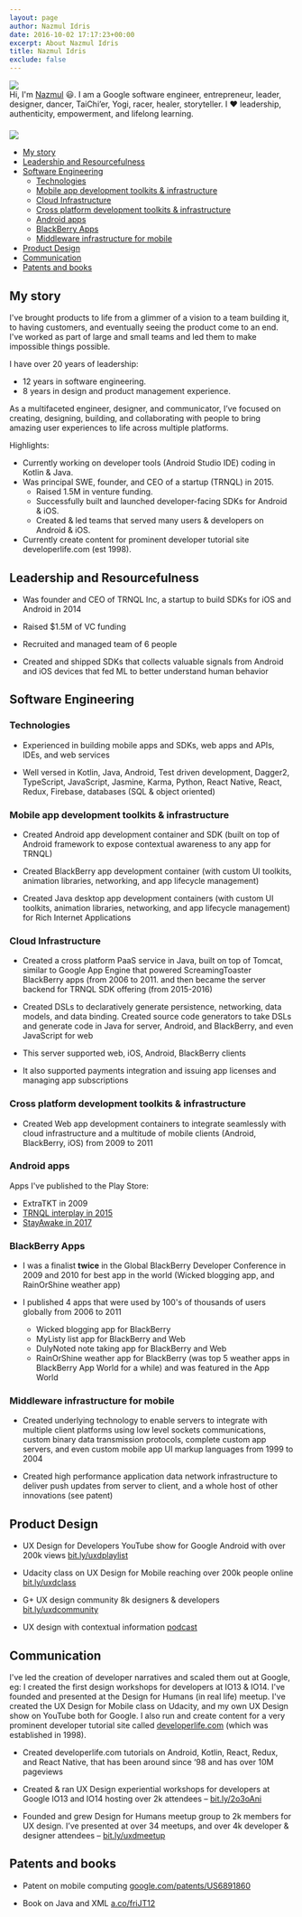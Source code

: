 ```yaml
---
layout: page
author: Nazmul Idris
date: 2016-10-02 17:17:23+00:00
excerpt: About Nazmul Idris
title: Nazmul Idris
exclude: false
---
```


<div class="avatar-container category">
    <div class="avatar-icon">
        <img src="{{ '/assets/nazmul.png' | relative_url }}"/>
    </div>
    <div class="avatar-text">
        Hi, I'm <a href="http://www.google.com/search?hl=en&q=nazmul+idris">
        Nazmul</a> 😃. I am a Google software engineer, entrepreneur, leader,
        designer, dancer, TaiChi’er, Yogi, racer, healer, storyteller. I ❤️
        leadership, authenticity, empowerment, and lifelong learning.
    </div>
</div>

<div style="padding-bottom:16pt;"></div>

<img class="post-hero-image" src="{{ 'assets/naz-coffee-hero.png' | relative_url }}"/>

<!-- START doctoc generated TOC please keep comment here to allow auto update -->
<!-- DON'T EDIT THIS SECTION, INSTEAD RE-RUN doctoc TO UPDATE -->

- [My story](#my-story)
- [Leadership and Resourcefulness](#leadership-and-resourcefulness)
- [Software Engineering](#software-engineering)
  - [Technologies](#technologies)
  - [Mobile app development toolkits & infrastructure](#mobile-app-development-toolkits--infrastructure)
  - [Cloud Infrastructure](#cloud-infrastructure)
  - [Cross platform development toolkits & infrastructure](#cross-platform-development-toolkits--infrastructure)
  - [Android apps](#android-apps)
  - [BlackBerry Apps](#blackberry-apps)
  - [Middleware infrastructure for mobile](#middleware-infrastructure-for-mobile)
- [Product Design](#product-design)
- [Communication](#communication)
- [Patents and books](#patents-and-books)

<!-- END doctoc generated TOC please keep comment here to allow auto update -->

## My story

I've brought products to life from a glimmer of a vision to a team building it, to having customers,
and eventually seeing the product come to an end. I've worked as part of large and small teams and
led them to make impossible things possible.

I have over 20 years of leadership:

- 12 years in software engineering.
- 8 years in design and product management experience.

As a multifaceted engineer, designer, and communicator, I’ve focused on creating, designing,
building, and collaborating with people to bring amazing user experiences to life across multiple
platforms.

Highlights:

- Currently working on developer tools (Android Studio IDE) coding in Kotlin & Java.
- Was principal SWE, founder, and CEO of a startup (TRNQL) in 2015.
  - Raised 1.5M in venture funding.
  - Successfully built and launched developer-facing SDKs for Android & iOS.
  - Created & led teams that served many users & developers on Android & iOS.
- Currently create content for prominent developer tutorial site developerlife.com (est 1998).

## Leadership and Resourcefulness

- Was founder and CEO of TRNQL Inc, a startup to build SDKs for iOS and Android in 2014

- Raised \$1.5M of VC funding

- Recruited and managed team of 6 people

- Created and shipped SDKs that collects valuable signals from Android and iOS devices that fed ML
  to better understand human behavior

## Software Engineering

### Technologies

- Experienced in building mobile apps and SDKs, web apps and APIs, IDEs, and web services

- Well versed in Kotlin, Java, Android, Test driven development, Dagger2, TypeScript, JavaScript,
  Jasmine, Karma, Python, React Native, React, Redux, Firebase, databases (SQL & object oriented)

### Mobile app development toolkits & infrastructure

- Created Android app development container and SDK (built on top of Android framework to expose
  contextual awareness to any app for TRNQL)

- Created BlackBerry app development container (with custom UI toolkits, animation libraries,
  networking, and app lifecycle management)

- Created Java desktop app development containers (with custom UI toolkits, animation libraries,
  networking, and app lifecycle management) for Rich Internet Applications

### Cloud Infrastructure

- Created a cross platform PaaS service in Java, built on top of Tomcat, similar to Google App
  Engine that powered ScreamingToaster BlackBerry apps (from 2006 to 2011. and then became the
  server backend for TRNQL SDK offering (from 2015-2016)

- Created DSLs to declaratively generate persistence, networking, data models, and data binding.
  Created source code generators to take DSLs and generate code in Java for server, Android, and
  BlackBerry, and even JavaScript for web

- This server supported web, iOS, Android, BlackBerry clients

- It also supported payments integration and issuing app licenses and managing app subscriptions

### Cross platform development toolkits & infrastructure

- Created Web app development containers to integrate seamlessly with cloud infrastructure and a
  multitude of mobile clients (Android, BlackBerry, iOS) from 2009 to 2011

### Android apps

Apps I've published to the Play Store:

- ExtraTKT in 2009
- [TRNQL interplay in 2015](https://apkpure.com/trnql-interplay/com.trnql.sample_interplay)
- [StayAwake in 2017](https://play.google.com/store/apps/details?id=com.r3bl.stayawake&hl=en_US)

### BlackBerry Apps

- I was a finalist **twice** in the Global BlackBerry Developer Conference in 2009 and 2010 for best
  app in the world (Wicked blogging app, and RainOrShine weather app)

- I published 4 apps that were used by 100's of thousands of users globally from 2006 to 2011

  - Wicked blogging app for BlackBerry
  - MyListy list app for BlackBerry and Web
  - DulyNoted note taking app for BlackBerry and Web
  - RainOrShine weather app for BlackBerry (was top 5 weather apps in BlackBerry App World for a
    while) and was featured in the App World

### Middleware infrastructure for mobile

- Created underlying technology to enable servers to integrate with multiple client platforms using
  low level sockets communications, custom binary data transmission protocols, complete custom app
  servers, and even custom mobile app UI markup languages from 1999 to 2004

- Created high performance application data network infrastructure to deliver push updates from
  server to client, and a whole host of other innovations (see patent)

## Product Design

- UX Design for Developers YouTube show for Google Android with over 200k views
  [bit.ly/uxdplaylist](http://bit.ly/uxdplaylist)

- Udacity class on UX Design for Mobile reaching over 200k people online
  [bit.ly/uxdclass](http://bit.ly/uxdclass)

- G+ UX design community 8k designers & developers [bit.ly/uxdcommunity](http://bit.ly/uxdcommunity)

- UX design with contextual information
  [podcast](https://www.stitcher.com/podcast/vinay-raghu/incrementalux-podcast/e/40822211)

## Communication

I've led the creation of developer narratives and scaled them out at Google, eg: I created the first
design workshops for developers at IO13 & IO14. I've founded and presented at the Design for Humans
(in real life) meetup. I've created the UX Design for Mobile class on Udacity, and my own UX Design
show on YouTube both for Google. I also run and create content for a very prominent developer
tutorial site called [developerlife.com](http://developerlife.com) (which was established in 1998).

- Created developerlife.com tutorials on Android, Kotlin, React, Redux, and React Native, that has
  been around since ‘98 and has over 10M pageviews

- Created & ran UX Design experiential workshops for developers at Google IO13 and IO14 hosting over
  2k attendees – [bit.ly/2o3oAni](http://bit.ly/2o3oAni)

- Founded and grew Design for Humans meetup group to 2k members for UX design. I’ve presented at
  over 34 meetups, and over 4k developer & designer attendees –
  [bit.ly/uxdmeetup](http://bit.ly/uxdmeetup)

## Patents and books

- Patent on mobile computing [google.com/patents/US6891860](http://google.com/patents/US6891860)

- Book on Java and XML [a.co/friJT12](http://a.co/friJT12)
